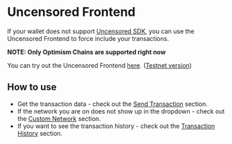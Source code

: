 # Uncensored Frontend

If your wallet does not support [Uncensored SDK](../uncensored-sdk/overview.md), you can use the Uncensored Frontend to force include your transactions.

**NOTE: Only Optimism Chains are supported right now**

You can try out the Uncensored Frontend [here](https://www.rollupfortress.xyz/). ([Testnet version](https://testnet.rollupfortress.xyz/))

## How to use

- Get the transaction data - check out the [Send Transaction](send-transaction.md) section.
- If the network you are on does not show up in the dropdown - check out the [Custom Network](custom-network.md) section.
- If you want to see the transaction history - check out the [Transaction History](transaction-history.md) section.
